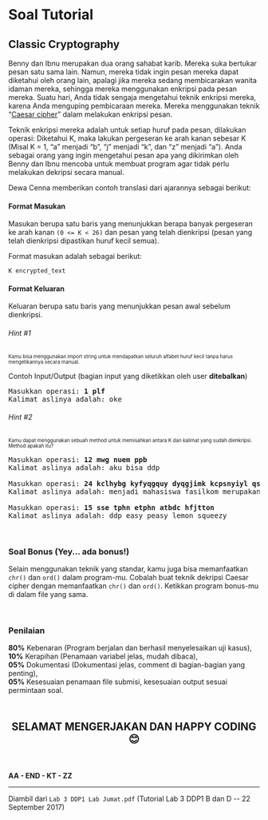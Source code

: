 # Soal Tutorial

## Classic Cryptography

Benny dan Ibnu merupakan dua orang sahabat karib. Mereka suka bertukar pesan
satu sama lain. Namun, mereka tidak ingin pesan mereka dapat diketahui oleh
orang lain, apalagi jika mereka sedang membicarakan wanita idaman mereka,
sehingga mereka menggunakan enkripsi pada pesan mereka. Suatu hari, Anda tidak
sengaja mengetahui teknik enkripsi mereka, karena Anda menguping pembicaraan
mereka. Mereka menggunakan teknik
“[Caesar cipher](https://en.wikipedia.org/wiki/Caesar_cipher)” dalam
melakukan enkripsi pesan.

Teknik enkripsi mereka adalah untuk setiap huruf pada pesan, dilakukan operasi:
Diketahui K, maka lakukan pergeseran ke arah kanan sebesar K (Misal K = 1, “a”
menjadi “b”, “j” menjadi “k”, dan “z” menjadi “a”).
Anda sebagai orang yang ingin mengetahui pesan apa yang dikirimkan oleh Benny
dan Ibnu mencoba untuk membuat program agar tidak perlu melakukan dekripsi
secara manual.

Dewa Cenna memberikan contoh translasi dari ajarannya sebagai berikut:

#### Format Masukan

Masukan berupa satu baris yang menunjukkan berapa banyak pergeseran ke arah
kanan `(0 <= K < 26)` dan pesan yang telah dienkripsi (pesan yang telah
dienkripsi dipastikan huruf kecil semua).

Format masukan adalah sebagai berikut:

```
K encrypted_text
```

#### Format Keluaran

Keluaran berupa satu baris yang menunjukkan pesan awal sebelum dienkripsi.

###### Hint #1

<sub><sup>Kamu bisa menggunakan import string untuk mendapatkan seluruh
alfabet huruf kecil tanpa harus mengetikannya secara manual.</sup></sub>

Contoh Input/Output (bagian input yang diketikkan oleh user **ditebalkan**)

<pre>
Masukkan operasi: <b>1 plf</b>
Kalimat aslinya adalah: oke
</pre>

###### Hint #2

<sub><sup>Kamu dapat menggunakan sebuah method untuk memisahkan antara K dan
kalimat yang sudah dienkripsi. Method apakah itu?</sup></sub>

<pre>
Masukkan operasi: <b>12 mwg nuem ppb</b>
Kalimat aslinya adalah: aku bisa ddp

Masukkan operasi: <b>24 kclhybg kyfyqgquy dyqgjimk kcpsnyiyl qsyrs iczyleeyyl</b>
Kalimat aslinya adalah: menjadi mahasiswa fasilkom merupakan suatu kebanggaan

Masukkan operasi: <b>15 sse tphn etphn atbdc hfjtton</b>
Kalimat aslinya adalah: ddp easy peasy lemon squeezy
</pre>

<br>

### Soal Bonus (Yey... ada bonus!)

Selain menggunakan teknik yang standar, kamu juga bisa memanfaatkan `chr()`
dan `ord()` dalam program-mu. Cobalah buat teknik dekripsi Caesar cipher dengan
memanfaatkan `chr()` dan `ord()`. Ketikkan program bonus-mu di dalam file yang
sama.

<br>

### Penilaian

**80%** Kebenaran (Program berjalan dan berhasil menyelesaikan uji kasus),  
**10%** Kerapihan (Penamaan variabel jelas, mudah dibaca),  
**05%** Dokumentasi (Dokumentasi jelas, comment di bagian-bagian yang penting),  
**05%** Kesesuaian penamaan file submisi, kesesuaian output sesuai permintaan
soal.

<br>

<p style="text-align: center; font-size: 1.5em;"><strong>SELAMAT MENGERJAKAN
DAN HAPPY CODING 😊</strong></p>

<br>

**AA - END - KT - ZZ**

---

Diambil dari `Lab 3 DDP1 Lab Jumat.pdf` (Tutorial Lab 3 DDP1 B dan D
\-- 22 September 2017)
